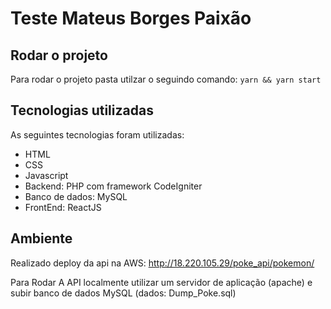 # Teste Mateus Borges Paixão

## Rodar o projeto

Para rodar o projeto pasta utilzar o seguindo comando: 
```yarn && yarn start```

## Tecnologias utilizadas

As seguintes tecnologias foram utilizadas:
- HTML
- CSS 
- Javascript
- Backend: PHP com framework CodeIgniter
- Banco de dados: MySQL
- FrontEnd: ReactJS

## Ambiente

Realizado deploy da api na AWS: 
http://18.220.105.29/poke_api/pokemon/

Para Rodar A API localmente utilizar um servidor de aplicação (apache)
e subir banco de dados MySQL (dados: Dump_Poke.sql)